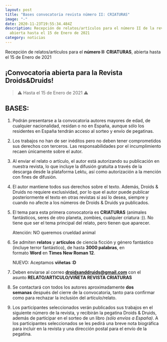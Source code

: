 ```yaml
---
layout: post
title: "Bases convocatoria revista número II: CRIATURAS"
image: "-"
date: 2020-11-23T19:55:34.484Z
description: Recepción de relatos/artículos para el número II de la revista,
  abierta hasta el 15 de Enero de 2021
category: noticias
---
```

Recepción de relatos/artículos para el **número II: CRIATURAS**, abierta hasta el 15 de Enero de 2021

## ¡Convocatoria abierta para la Revista Droids&Druids!

> ⚠️ Hasta el 15 de Enero de 2021 ⚠️

## BASES:

1. Podrán presentarse a la convocatoria autores mayores de edad, de cualquier nacionalidad, residan o no en España, aunque sólo los residentes en España tendrán acceso al sorteo y envío de pegatinas.
2. Los trabajos no han de ser inéditos pero no deben tener comprometidos sus derechos con terceros. Las responsabilidades por el incumplimiento recaen únicamente sobre el autor.
3. Al enviar el relato o artículo, el autor está autorizando su publicación en nuestra revista, lo que incluye la difusión gratuita a través de la descarga desde la plataforma Lektu, así como autorización a la mención con fines de difusión.
4. El autor mantiene todos sus derechos sobre el texto. Además, Droids & Druids no requiere exclusividad, por lo que el autor puede publicar posteriormente el texto en otras revistas si así lo desea, siempre y cuando no afecte a los números de Droids & Druids ya publicados.
5. El tema para esta primera convocatoria es **CRIATURAS** (animales fantásticos, seres de otro planeta, zombies, cualquier criatura :)). No tiene que ser el tema principal del relato, pero tienen que aparecer.

   Atención: NO queremos crueldad animal 
6. Se admiten **relatos** y **artículos** de ciencia ficción y género fantástico (incluye terror fantástico), de hasta **3000 palabras**, en formato **Word** en **Times New Roman 12**. 

   NUEVO: Aceptamos **viñetas :D** 
7. Deben enviarse al correo **droidsanddruids@gmail.com** con el asunto **RELATO/ARTICULO/VIÑETA REVISTA CRIATURAS**
8. Se contactará con todos los autores aproximadamente **dos semanas** después del cierre de la convocatoria, tanto para confirmar como para rechazar la inclusión del artículo/relato.
9. Los participantes seleccionados verán publicados sus trabajos en el siguiente número de la revista, y recibirán la pegatina Droids & Druids, además de participar en el sorteo de un libro *(sólo envíos a España)*. A los participantes seleccionados se les pedirá una breve nota biográfica para incluir en la revista y una dirección postal para el envío de la pegatina.